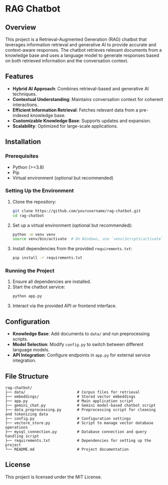 # RAG Chatbot

## Overview
This project is a Retrieval-Augmented Generation (RAG) chatbot that leverages information retrieval and generative AI to provide accurate and context-aware responses. The chatbot retrieves relevant documents from a knowledge base and uses a language model to generate responses based on both retrieved information and the conversation context.

## Features
- **Hybrid AI Approach**: Combines retrieval-based and generative AI techniques.
- **Contextual Understanding**: Maintains conversation context for coherent interactions.
- **Efficient Information Retrieval**: Fetches relevant data from a pre-indexed knowledge base.
- **Customizable Knowledge Base**: Supports updates and expansion.
- **Scalability**: Optimized for large-scale applications.

## Installation
### Prerequisites
- Python (>=3.8)
- Pip
- Virtual environment (optional but recommended)

### Setting Up the Environment
1. Clone the repository:
   ```sh
   git clone https://github.com/yourusername/rag-chatbot.git
   cd rag-chatbot
   ```
2. Set up a virtual environment (optional but recommended):
   ```sh
   python -m venv venv
   source venv/bin/activate  # On Windows, use `venv\Scripts\activate`
   ```
3. Install dependencies from the provided `requirements.txt`:
   ```sh
   pip install -r requirements.txt
   ```

### Running the Project
1. Ensure all dependencies are installed.
2. Start the chatbot service:
   ```sh
   python app.py
   ```
3. Interact via the provided API or frontend interface.

## Configuration
- **Knowledge Base**: Add documents to `data/` and run preprocessing scripts.
- **Model Selection**: Modify `config.py` to switch between different language models.
- **API Integration**: Configure endpoints in `app.py` for external service integration.

## File Structure
```
rag-chatbot/
├── data/                       # Corpus files for retrieval
├── embeddings/                 # Stored vector embeddings
├── app.py                      # Main application script
├── gemini_chat.py              # Gemini model-based chatbot script
├── data_preprocessing.py       # Preprocessing script for cleaning and tokenizing data
├── config.py                   # Configuration settings
├── vectore_store.py            # Script to manage vector database operations
├── mysql_connection.py         # Database connection and query handling script
├── requirements.txt            # Dependencies for setting up the project
└── README.md                   # Project documentation
```

## License
This project is licensed under the MIT License.

